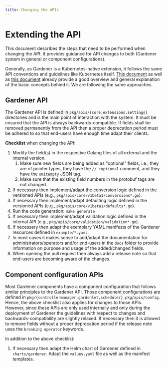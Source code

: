 ```yaml
---
title: Changing the APIs
---
```


# Extending the API

This document describes the steps that need to be performed when changing the API.
It provides guidance for API changes to both (Gardener system in general or component configurations).

Generally, as Gardener is a Kubernetes-native extension, it follows the same API conventions and guidelines like Kubernetes itself.
[This document](https://github.com/kubernetes/community/blob/master/contributors/devel/sig-architecture/api-conventions.md) as well as [this document](https://github.com/kubernetes/community/blob/master/contributors/devel/sig-architecture/api_changes.md) already provide a good overview and general explanation of the basic concepts behind it.
We are following the same approaches.

## Gardener API

The Gardener API is defined in `pkg/apis/{core,extensions,settings}` directories and is the main point of interaction with the system.
It must be ensured that the API is always backwards-compatible.
If fields shall be removed permanently from the API then a proper deprecation period must be adhered to so that end-users have enough time adapt their clients.

**Checklist** when changing the API:

1. Modify the field(s) in the respective Golang files of all external and the internal version.
    1. Make sure new fields are being added as "optional" fields, i.e., they are of pointer types, they have the `// +optional` comment, and they have the `omitempty` JSON tag.
    1. Make sure that the existing field numbers in the protobuf tags are not changed.
1. If necessary then implement/adapt the conversion logic defined in the versioned APIs (e.g., `pkg/apis/core/v1beta1/conversions*.go`).
1. If necessary then implement/adapt defaulting logic defined in the versioned APIs (e.g., `pkg/apis/core/v1beta1/defaults*.go`).
1. Run the code generation: `make generate`
1. If necessary then implement/adapt validation logic defined in the internal API (e.g., `pkg/apis/core/validation/validation*.go`).
1. If necessary then adapt the exemplary YAML manifests of the Gardener resources defined in `example/*.yaml`.
1. In most cases it makes sense to add/adapt the documentation for administrators/operators and/or end-users in the `docs` folder to provide information on purpose and usage of the added/changed fields.
1. When opening the pull request then always add a release note so that end-users are becoming aware of the changes.

## Component configuration APIs

Most Gardener components have a component configuration that follows similar principles to the Gardener API.
Those component configurations are defined in `pkg/{controllermanager,gardenlet,scheduler},pkg/apis/config`.
Hence, the above checklist also applies for changes to those APIs.
However, since these APIs are only used internally and only during the deployment of Gardener the guidelines with respect to changes and backwards-compatibility are slightly relaxed.
If necessary then it is allowed to remove fields without a proper deprecation period if the release note uses the `breaking operator` keywords.

In addition to the above checklist:

1. If necessary then adapt the Helm chart of Gardener defined in `charts/gardener`. Adapt the `values.yaml` file as well as the manifest templates.
